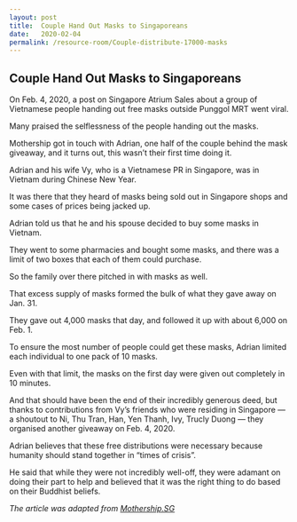 ```yaml
---
layout: post
title:  Couple Hand Out Masks to Singaporeans
date:   2020-02-04
permalink: /resource-room/Couple-distribute-17000-masks
---
```


## Couple Hand Out Masks to Singaporeans

On Feb. 4, 2020, a post on Singapore Atrium Sales about a group of Vietnamese people handing out free masks outside Punggol MRT went viral.

Many praised the selflessness of the people handing out the masks.

Mothership got in touch with Adrian, one half of the couple behind the mask giveaway, and it turns out, this wasn’t their first time doing it.

Adrian and his wife Vy, who is a Vietnamese PR in Singapore, was in Vietnam during Chinese New Year.

It was there that they heard of masks being sold out in Singapore shops and some cases of prices being jacked up.

Adrian told us that he and his spouse decided to buy some masks in Vietnam.

They went to some pharmacies and bought some masks, and there was a limit of two boxes that each of them could purchase.

So the family over there pitched in with masks as well.

That excess supply of masks formed the bulk of what they gave away on Jan. 31.

They gave out 4,000 masks that day, and followed it up with about 6,000 on Feb. 1.

To ensure the most number of people could get these masks, Adrian limited each individual to one pack of 10 masks.

Even with that limit, the masks on the first day were given out completely in 10 minutes.

And that should have been the end of their incredibly generous deed, but thanks to contributions from Vy’s friends who were residing in Singapore — a shoutout to Ni, Thu Tran, Han, Yen Thanh, Ivy, Trucly Duong — they organised another giveaway on Feb. 4, 2020.

Adrian believes that these free distributions were necessary because humanity should stand together in “times of crisis”.

He said that while they were not incredibly well-off, they were adamant on doing their part to help and believed that it was the right thing to do based on their Buddhist beliefs.

_The article was adapted from <a href="https://mothership.sg/2020/02/give-free-mask-punggol/">Mothership.SG</a>_
